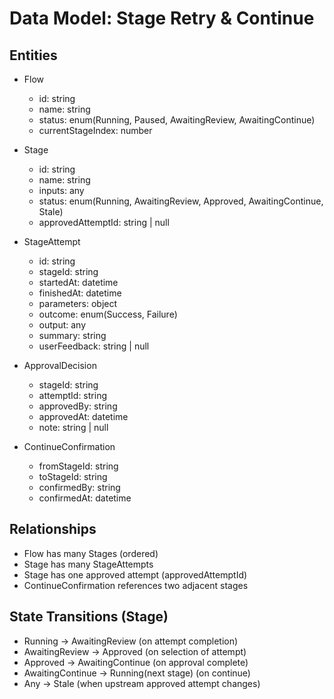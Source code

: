 # Data Model: Stage Retry & Continue

## Entities
- Flow
  - id: string
  - name: string
  - status: enum(Running, Paused, AwaitingReview, AwaitingContinue)
  - currentStageIndex: number

- Stage
  - id: string
  - name: string
  - inputs: any
  - status: enum(Running, AwaitingReview, Approved, AwaitingContinue, Stale)
  - approvedAttemptId: string | null

- StageAttempt
  - id: string
  - stageId: string
  - startedAt: datetime
  - finishedAt: datetime
  - parameters: object
  - outcome: enum(Success, Failure)
  - output: any
  - summary: string
  - userFeedback: string | null

- ApprovalDecision
  - stageId: string
  - attemptId: string
  - approvedBy: string
  - approvedAt: datetime
  - note: string | null

- ContinueConfirmation
  - fromStageId: string
  - toStageId: string
  - confirmedBy: string
  - confirmedAt: datetime

## Relationships
- Flow has many Stages (ordered)
- Stage has many StageAttempts
- Stage has one approved attempt (approvedAttemptId)
- ContinueConfirmation references two adjacent stages

## State Transitions (Stage)
- Running → AwaitingReview (on attempt completion)
- AwaitingReview → Approved (on selection of attempt)
- Approved → AwaitingContinue (on approval complete)
- AwaitingContinue → Running(next stage) (on continue)
- Any → Stale (when upstream approved attempt changes)

